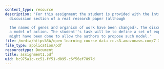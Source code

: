 ```yaml
---
content_type: resource
description: 'For this assignment the student is provided with the introduction and
  discussion section of a real research paper (although

  the names of genes and organism of work have been changed). The discussion proposes
  a model of action. The student''s task will be to define a set of experiments that
  might have been done to allow the authors to propose such model.'
file: /media/https%3A/open-learning-course-data-rc.s3.amazonaws.com/7-340-ubiquitination-the-proteasome-and-human-disease-fall-2004/bc975a1ccc51ff51d095c6f56ef7897d_assignment1.pdf
file_type: application/pdf
resourcetype: Document
title: assignment1.pdf
uid: bc975a1c-cc51-ff51-d095-c6f56ef7897d
---
```

